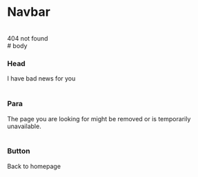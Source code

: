 # Navbar
<br>
    404 not found
<br>
# body
    <h3> Head </h3>
    I have bad news for you
    <br>
    <br>
    <h3> Para</h3>
    The page you are looking for might be removed or is temporarily unavailable.
    <br>
    <br>
    <h3> Button </h3>
    Back to homepage